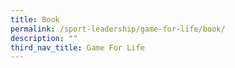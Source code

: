 ```yaml
---
title: Book
permalink: /sport-leadership/game-for-life/book/
description: ""
third_nav_title: Game For Life
---
```

